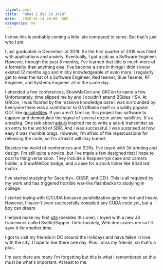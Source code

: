 ```yaml
---
layout: post
title:  "What I did in 2019"
date:   2020-01-14 20:00 -600
categories: Me
---
```


I know this is probably coming a little late compared to some. But that's just who I am.

I just graduated in December of 2018. So the first quarter of 2018 was filled with applications and anxiety. Eventually, I got a job as a Software Engineer. However, through the past 8 months, I've learned that title is much more of a formality than anything else. I've become a sme in things I didn't know existed 12 months ago and mildly knowledgeable of even more. I regularly get to wear the hat of a Software Engineer, Red teamer, Blue Teamer, RF Engineer, and Systems Engineer all in the same day. 

I attended a few conferences, ShowMeCon and GRCon to name a few. Unfortunately, time slipped me by and I couldn't attend BSides HSV. At GRCon, I was floored by the massive knowledge base I was surrounded by. Everyone there was a contributor to GNURadio itself or a wildly popular OOT like [gr-satellites](https://github.com/daniestevez/gr-satellites). If you aren't familiar, this project has software to capture and demodulate the signal of several dozen active satellites. It's a amazing.
One talk about [ads-b](https://www.gnuradio.org/grcon/grcon19/presentations/determining_optimized_radio_settings_for_specific_waveforms/Determining%20Optimized%20Radio%20settings%20for%20specific%20waveforms_GRCon2019.pdf) inspired me to write a ads-b transmitter as an entry to the world of SDR. And I was successful. I was surprised at how easy it was (humble brag). However, I'm afraid of the repercussions for releasing the code, so I'm afraid it will stay buried.

Besides the world of conferences and SDRs. I've toyed with 3d printing and design. I'm still quite a novice, but I've made a few designed that I hope to post to thingiverse soon. They include a Raspberrypi case and camera holder, a ShowMeCon badge, and a case for a stock ticker like 64x8 led matrix.

I've started studying for Security+, CISSP, and CEH. This is all required by my work and has triggered horrible war-like flashbacks to studying in college.

I started toying with C/CUDA because parallelization gets me hot and heavy. However, I haven't even successfully compiled any CUDA code yet, but a boy can dream. 

I helped make my first [site](fuckcliff.me) (besides this one). I toyed with a new JS framework called Svelte/Sapper. Unfortunately, Web dev scares me so I'll save it for another time.

I got to visit my friends in DC around the Holidays and have fallen in love with the city. I hope to live there one day. Plus I miss my friends, so that's a plus.

I'm sure there are many I'm forgetting but this is what I remembered so this must be what's important. At least to me.
